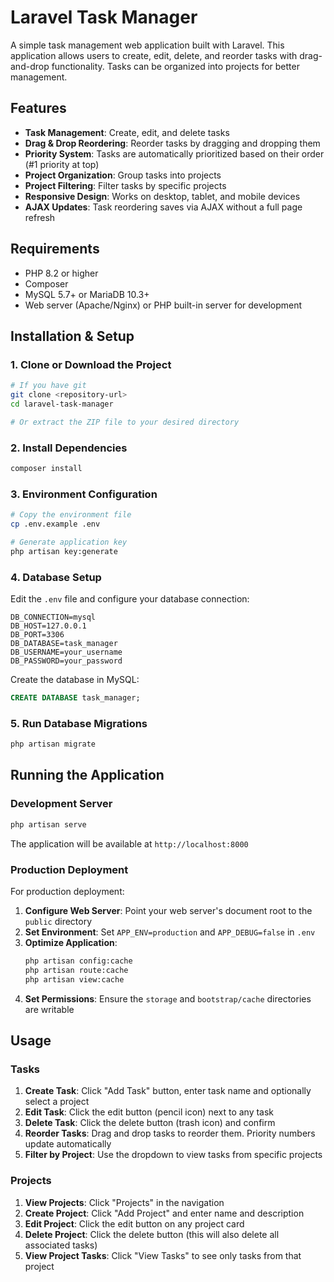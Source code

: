 # Laravel Task Manager

A simple task management web application built with Laravel. This application allows users to create, edit, delete, and reorder tasks with drag-and-drop functionality. Tasks can be organized into projects for better management.

## Features

- **Task Management**: Create, edit, and delete tasks
- **Drag & Drop Reordering**: Reorder tasks by dragging and dropping them
- **Priority System**: Tasks are automatically prioritized based on their order (#1 priority at top)
- **Project Organization**: Group tasks into projects
- **Project Filtering**: Filter tasks by specific projects
- **Responsive Design**: Works on desktop, tablet, and mobile devices
- **AJAX Updates**: Task reordering saves via AJAX without a full page refresh

## Requirements

- PHP 8.2 or higher
- Composer
- MySQL 5.7+ or MariaDB 10.3+
- Web server (Apache/Nginx) or PHP built-in server for development

## Installation & Setup

### 1. Clone or Download the Project
```bash
# If you have git
git clone <repository-url>
cd laravel-task-manager

# Or extract the ZIP file to your desired directory
```

### 2. Install Dependencies
```bash
composer install
```

### 3. Environment Configuration
```bash
# Copy the environment file
cp .env.example .env

# Generate application key
php artisan key:generate
```

### 4. Database Setup

Edit the `.env` file and configure your database connection:

```env
DB_CONNECTION=mysql
DB_HOST=127.0.0.1
DB_PORT=3306
DB_DATABASE=task_manager
DB_USERNAME=your_username
DB_PASSWORD=your_password
```

Create the database in MySQL:
```sql
CREATE DATABASE task_manager;
```

### 5. Run Database Migrations
```bash
php artisan migrate
```

## Running the Application

### Development Server
```bash
php artisan serve
```
The application will be available at `http://localhost:8000`

### Production Deployment

For production deployment:

1. **Configure Web Server**: Point your web server's document root to the `public` directory
2. **Set Environment**: Set `APP_ENV=production` and `APP_DEBUG=false` in `.env`
3. **Optimize Application**:
   ```bash
   php artisan config:cache
   php artisan route:cache
   php artisan view:cache
   ```
4. **Set Permissions**: Ensure the `storage` and `bootstrap/cache` directories are writable

## Usage

### Tasks
1. **Create Task**: Click "Add Task" button, enter task name and optionally select a project
2. **Edit Task**: Click the edit button (pencil icon) next to any task
3. **Delete Task**: Click the delete button (trash icon) and confirm
4. **Reorder Tasks**: Drag and drop tasks to reorder them. Priority numbers update automatically
5. **Filter by Project**: Use the dropdown to view tasks from specific projects

### Projects
1. **View Projects**: Click "Projects" in the navigation
2. **Create Project**: Click "Add Project" and enter name and description
3. **Edit Project**: Click the edit button on any project card
4. **Delete Project**: Click the delete button (this will also delete all associated tasks)
5. **View Project Tasks**: Click "View Tasks" to see only tasks from that project


